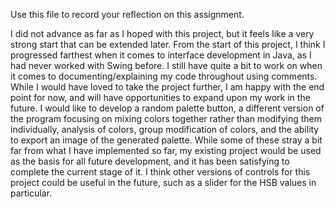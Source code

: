 Use this file to record your reflection on this assignment.

I did not advance as far as I hoped with this project, but it feels like a very strong start that can be extended later. From the start of this project, I think I progressed farthest when it comes to interface development in Java, as I had never worked with Swing before. I still have quite a bit to work on when it comes to documenting/explaining my code throughout using comments. While I would have loved to take the project further, I am happy with the end point for now, and will have opportunities to expand upon my work in the future. I would like to develop a random palette button, a different version of the program focusing on mixing colors together rather than modifying them individually, analysis of colors, group modification of colors, and the ability to export an image of the generated palette. While some of these stray a bit far from what I have implemented so far, my existing project would be used as the basis for all future development, and it has been satisfying to complete the current stage of it. I think other versions of controls for this project could be useful in the future, such as a slider for the HSB values in particular. 